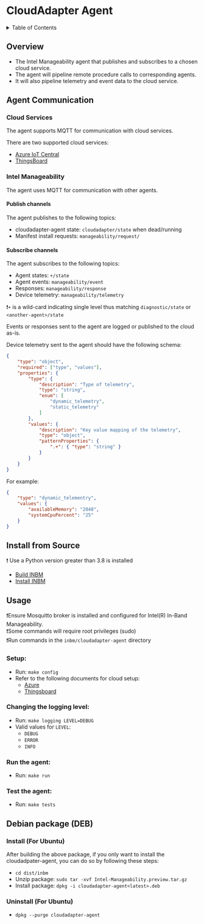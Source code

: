 # CloudAdapter Agent

<details>
<summary>Table of Contents</summary>

- [Overview](#overview)
- [Agent Communication](#agent-communication)
  - [Cloud Services](#cloud-services)
  - [Intel Manageability](#intel-manageability)
    - [Publish channels](#publish-channels)
    - [Subscribe channels](#subscribe-channels)
- [Install from Source](#install-from-source)
- [Usage](#usage)
  - [Setup](#setup)
  - [Changing the logging level](#changing-the-logging-level)
  - [Run the agent](#run-the-agent)
  - [Test the agent](#test-the-agent)
- [Debian package (DEB)](#debian-package-deb)
</details>

## Overview

- The Intel Manageability agent that publishes and subscribes to a chosen cloud service.
- The agent will pipeline remote procedure calls to corresponding agents.
- It will also pipeline telemetry and event data to the cloud service.

## Agent Communication

### Cloud Services

The agent supports MQTT for communication with cloud services.

There are two supported cloud services:
  - [Azure IoT Central](https://github.com/intel/intel-inb-manageability/blob/develop/docs/In-Band%20Manageability%20User%20Guide%20-%20Azure.md)
  - [ThingsBoard](https://github.com/intel/intel-inb-manageability/blob/develop/docs/In-Band%20Manageability%20User%20Guide%20-%20ThingsBoard.md)

### Intel Manageability

The agent uses MQTT for communication with other agents.

#### Publish channels
The agent publishes to the following topics:
  - cloudadapter-agent state: `cloudadapter/state` when dead/running
  - Manifest install requests: `manageability/request/`

#### Subscribe channels
The agent subscribes to the following topics:
  - Agent states: `+/state`
  - Agent events: `manageability/event`
  - Responses: `manageability/response`
  - Device telemetry: `manageability/telemetry`

❗`+` is a wild-card indicating single level thus matching `diagnostic/state` or `<another-agent>/state`

Events or responses sent to the agent are logged or published to the cloud as-is.

Device telemetry sent to the agent should have the following schema:
```json
{
    "type": "object",
    "required": ["type", "values"],
    "properties": {
        "type": {
            "description": "Type of telemetry",
            "type": "string",
            "enum": [
                "dynamic_telemetry",
                "static_telemetry"
            ]
        },
        "values": {
            "description": "Key value mapping of the telemetry",
            "type": "object",
            "patternProperties": {
                ".+": { "type": "string" }
            }
        }
    }
}
```
For example:
```json
{
    "type": "dynamic_telementry",
    "values": {
        "availableMemory": "2048",
        "systemCpuPercent": "25"
    }
}
```

## Install from Source
❗ Use a Python version greater than 3.8 is installed

- [Build INBM](#https://github.com/intel/intel-inb-manageability/blob/develop/README.md#build-instructions)
- [Install INBM](#https://github.com/intel/intel-inb-manageability/blob/develop/docs/In-Band%20Manageability%20Installation%20Guide%20Ubuntu.md)

## Usage
❗Ensure Mosquitto broker is installed and configured for Intel(R) In-Band Manageability.  
❗Some commands will require root privileges (sudo)  
❗Run commands in the `inbm/cloudadapter-agent` directory


### Setup:
- Run: `make config`
- Refer to the following documents for cloud setup:
  - [Azure](#https://github.com/intel/intel-inb-manageability/blob/develop/docs/In-Band%20Manageability%20User%20Guide%20-%20Azure.md)
  - [Thingsboard](#https://github.com/intel/intel-inb-manageability/blob/develop/docs/In-Band%20Manageability%20User%20Guide%20-%20ThingsBoard.md)

### Changing the logging level:

- Run: `make logging LEVEL=DEBUG`
- Valid values for `LEVEL`:
  - `DEBUG`
  - `ERROR`
  - `INFO`

### Run the agent:

- Run: `make run`

### Test the agent:

- Run: `make tests`

## Debian package (DEB)

### Install (For Ubuntu)
After building the above package, if you only want to install the cloudadpater-agent, you can do so by following these steps:
- `cd dist/inbm`
- Unzip package: `sudo tar -xvf Intel-Manageability.preview.tar.gz`
- Install package: `dpkg -i cloudadapter-agent<latest>.deb`

### Uninstall (For Ubuntu)
- `dpkg --purge cloudadapter-agent`

